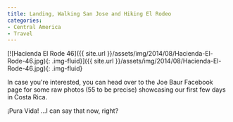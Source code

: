 ```yaml
---
title: Landing, Walking San Jose and Hiking El Rodeo
categories:
- Central America
- Travel
---
```


[![Hacienda El Rode 46]({{ site.url }}/assets/img/2014/08/Hacienda-El-Rode-46.jpg){: .img-fluid}]({{ site.url }}/assets/img/2014/08/Hacienda-El-Rode-46.jpg){: .img-fluid}

In case you're interested, you can head over to the Joe Baur Facebook page for some raw photos (55 to be precise) showcasing our first few days in Costa Rica.

¡Pura Vida! ...I can say that now, right?

